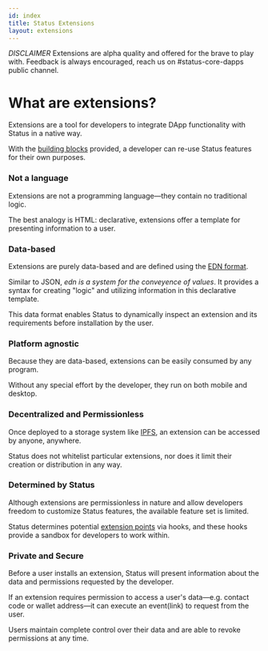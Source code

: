 ```yaml
---
id: index
title: Status Extensions
layout: extensions
---
```


 _DISCLAIMER_ Extensions are alpha quality and offered for the brave to play with. Feedback is always encouraged, reach us on #status-core-dapps public channel.

# What are extensions?

Extensions are a tool for developers to integrate DApp functionality with Status in a native way.

With the [building blocks](https://status.im/extensions/key_concepts.html) provided, a developer can re-use Status features for their own purposes. 

### Not a language

Extensions are not a programming language—they contain no traditional logic.

The best analogy is HTML: declarative, extensions offer a template for presenting  information to a user.

### Data-based

Extensions are purely data-based and are defined using the [EDN format](https://github.com/edn-format/edn).

Similar to JSON, _edn is a system for the conveyence of values_. It provides a syntax for creating "logic" and utilizing information in this declarative template. 

This data format enables Status to dynamically inspect an extension and its requirements before installation by the user. 

### Platform agnostic

Because they are data-based, extensions can be easily consumed by any program. 

Without any special effort by the developer, they run on both mobile and desktop.

### Decentralized and Permissionless

Once deployed to a storage system like [IPFS](https://ipfs.io/), an extension can be accessed by anyone, anywhere.

Status does not whitelist particular extensions, nor does it limit their creation or distribution in any way.


### Determined by Status

Although extensions are permissionless in nature and allow developers freedom to customize Status features, the available feature set is limited.

Status determines potential [extension points](https://status.im/extensions/extension_types.html) via hooks, and these hooks provide a sandbox for developers to work within.


### Private and Secure

Before a user installs an extension, Status will present information about the data and permissions requested by the developer.

If an extension requires permission to access a user's data—e.g. contact code or wallet address—it can execute an event(link) to request from the user.

Users maintain complete control over their data and are able to revoke permissions at any time.



